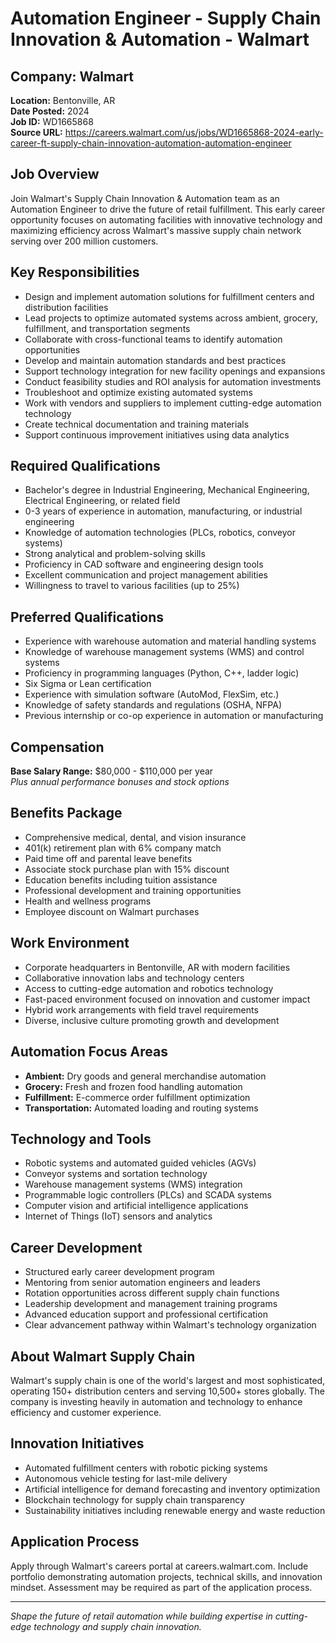 # Automation Engineer - Supply Chain Innovation & Automation - Walmart

## Company: Walmart
**Location:** Bentonville, AR  
**Date Posted:** 2024  
**Job ID:** WD1665868  
**Source URL:** https://careers.walmart.com/us/jobs/WD1665868-2024-early-career-ft-supply-chain-innovation-automation-automation-engineer  

## Job Overview
Join Walmart's Supply Chain Innovation & Automation team as an Automation Engineer to drive the future of retail fulfillment. This early career opportunity focuses on automating facilities with innovative technology and maximizing efficiency across Walmart's massive supply chain network serving over 200 million customers.

## Key Responsibilities
- Design and implement automation solutions for fulfillment centers and distribution facilities
- Lead projects to optimize automated systems across ambient, grocery, fulfillment, and transportation segments
- Collaborate with cross-functional teams to identify automation opportunities
- Develop and maintain automation standards and best practices
- Support technology integration for new facility openings and expansions
- Conduct feasibility studies and ROI analysis for automation investments
- Troubleshoot and optimize existing automated systems
- Work with vendors and suppliers to implement cutting-edge automation technology
- Create technical documentation and training materials
- Support continuous improvement initiatives using data analytics

## Required Qualifications
- Bachelor's degree in Industrial Engineering, Mechanical Engineering, Electrical Engineering, or related field
- 0-3 years of experience in automation, manufacturing, or industrial engineering
- Knowledge of automation technologies (PLCs, robotics, conveyor systems)
- Strong analytical and problem-solving skills
- Proficiency in CAD software and engineering design tools
- Excellent communication and project management abilities
- Willingness to travel to various facilities (up to 25%)

## Preferred Qualifications
- Experience with warehouse automation and material handling systems
- Knowledge of warehouse management systems (WMS) and control systems
- Proficiency in programming languages (Python, C++, ladder logic)
- Six Sigma or Lean certification
- Experience with simulation software (AutoMod, FlexSim, etc.)
- Knowledge of safety standards and regulations (OSHA, NFPA)
- Previous internship or co-op experience in automation or manufacturing

## Compensation
**Base Salary Range:** $80,000 - $110,000 per year  
*Plus annual performance bonuses and stock options*

## Benefits Package
- Comprehensive medical, dental, and vision insurance
- 401(k) retirement plan with 6% company match
- Paid time off and parental leave benefits
- Associate stock purchase plan with 15% discount
- Education benefits including tuition assistance
- Professional development and training opportunities
- Health and wellness programs
- Employee discount on Walmart purchases

## Work Environment
- Corporate headquarters in Bentonville, AR with modern facilities
- Collaborative innovation labs and technology centers
- Access to cutting-edge automation and robotics technology
- Fast-paced environment focused on innovation and customer impact
- Hybrid work arrangements with field travel requirements
- Diverse, inclusive culture promoting growth and development

## Automation Focus Areas
- **Ambient:** Dry goods and general merchandise automation
- **Grocery:** Fresh and frozen food handling automation
- **Fulfillment:** E-commerce order fulfillment optimization
- **Transportation:** Automated loading and routing systems

## Technology and Tools
- Robotic systems and automated guided vehicles (AGVs)
- Conveyor systems and sortation technology
- Warehouse management systems (WMS) integration
- Programmable logic controllers (PLCs) and SCADA systems
- Computer vision and artificial intelligence applications
- Internet of Things (IoT) sensors and analytics

## Career Development
- Structured early career development program
- Mentoring from senior automation engineers and leaders
- Rotation opportunities across different supply chain functions
- Leadership development and management training programs
- Advanced education support and professional certification
- Clear advancement pathway within Walmart's technology organization

## About Walmart Supply Chain
Walmart's supply chain is one of the world's largest and most sophisticated, operating 150+ distribution centers and serving 10,500+ stores globally. The company is investing heavily in automation and technology to enhance efficiency and customer experience.

## Innovation Initiatives
- Automated fulfillment centers with robotic picking systems
- Autonomous vehicle testing for last-mile delivery
- Artificial intelligence for demand forecasting and inventory optimization
- Blockchain technology for supply chain transparency
- Sustainability initiatives including renewable energy and waste reduction

## Application Process
Apply through Walmart's careers portal at careers.walmart.com. Include portfolio demonstrating automation projects, technical skills, and innovation mindset. Assessment may be required as part of the application process.

---
*Shape the future of retail automation while building expertise in cutting-edge technology and supply chain innovation.*